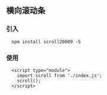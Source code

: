 ## 横向滚动条

### 引入
```
  npm install scroll20009 -S
```

### 使用
```
  <script type="module">
    import scroll from './index.js';
    scroll();
  </script>
```